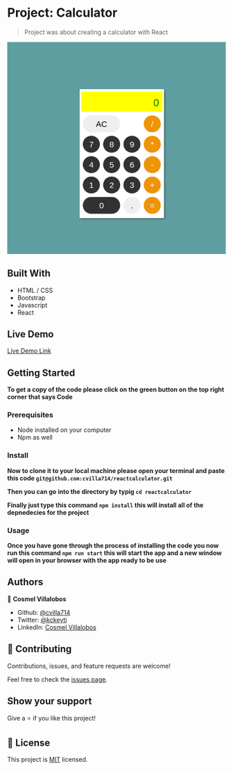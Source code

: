 # Project: Calculator

> Project was about creating a calculator with React


![screenshot](./app_screenshot.png)

## Built With

- HTML / CSS
- Bootstrap
- Javascript
- React

## Live Demo

[Live Demo Link]()

## Getting Started

**To get a copy of the code please click on the green button on the top right corner that says Code**

### Prerequisites

- Node installed on your computer
- Npm as well

### Install

**Now to clone it to your local machine please open your terminal and paste this code `git@github.com:cvilla714/reactcalculator.git`**

**Then you can go into the directory by typig `cd reactcalculator `**

**Finally just type this command `npm install` this will install all of the depnedecies for the project**

### Usage

**Once you have gone through the process of installing the code you now run this command `npm run start` this will start the app and a new window will open in your browser with the app ready to be use**

## Authors

👤 **Cosmel Villalobos**

- Github: [@cvilla714](https://github.com/cvilla714)
- Twitter: [@kckeyti](https://twitter.com/kckeyti)
- LinkedIn: [Cosmel Villalobos](https://www.linkedin.com/in/cosvilla/)

## 🤝 Contributing

Contributions, issues, and feature requests are welcome!

Feel free to check the [issues page](https://github.com/cvilla714/reactcalculator/pulls).

## Show your support

Give a ⭐️ if you like this project!

## 📝 License

This project is [MIT](https://github.com/cvilla714/reactcalculator/blob/master/LICENSE) licensed.
